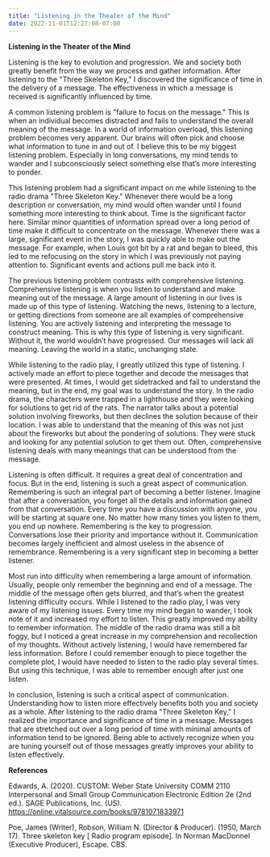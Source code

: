 ```yaml
---
title: "Listening in the Theater of the Mind"
date: 2022-11-01T12:27:08-07:00
---
```


**Listening in the Theater of the Mind**

Listening is the key to evolution and progression. We and society both greatly benefit from the way we process and gather information. After listening to the "Three Skeleton Key," I discovered the significance of time in the delivery of a message. The effectiveness in which a message is received is significantly influenced by time.

A common listening problem is "failure to focus on the message." This is when an individual becomes distracted and fails to understand the overall meaning of the message. In a world of information overload, this listening problem becomes very apparent. Our brains will often pick and choose what information to tune in and out of. I believe this to be my biggest listening problem. Especially in long conversations, my mind tends to wander and I subconsciously select something else that’s more interesting to ponder.

This listening problem had a significant impact on me while listening to the radio drama "Three Skeleton Key." Whenever there would be a long description or conversation, my mind would often wander until I found something more interesting to think about. Time is the significant factor here. Similar minor quantities of information spread over a long period of time make it difficult to concentrate on the message. Whenever there was a large, significant event in the story, I was quickly able to make out the message. For example, when Louis got bit by a rat and began to bleed, this led to me refocusing on the story in which I was previously not paying attention to. Significant events and actions pull me back into it.

The previous listening problem contrasts with comprehensive listening. Comprehensive listening is when you listen to understand and make meaning out of the message. A large amount of listening in our lives is made up of this type of listening. Watching the news, listening to a lecture, or getting directions from someone are all examples of comprehensive listening. You are actively listening and interpreting the message to construct meaning. This is why this type of listening is very significant. Without it, the world wouldn’t have progressed. Our messages will lack all meaning. Leaving the world in a static, unchanging state.

While listening to the radio play, I greatly utilized this type of listening. I actively made an effort to piece together and decode the messages that were presented. At times, I would get sidetracked and fail to understand the meaning, but in the end, my goal was to understand the story. In the radio drama, the characters were trapped in a lighthouse and they were looking for solutions to get rid of the rats. The narrator talks about a potential solution involving fireworks, but then declines the solution because of their location. I was able to understand that the meaning of this was not just about the fireworks but about the pondering of solutions. They were stuck and looking for any potential solution to get them out. Often, comprehensive listening deals with many meanings that can be understood from the message.

Listening is often difficult. It requires a great deal of concentration and focus. But in the end, listening is such a great aspect of communication. Remembering is such an integral part of becoming a better listener. Imagine that after a conversation, you forget all the details and information gained from that conversation. Every time you have a discussion with anyone, you will be starting at square one. No matter how many times you listen to them, you end up nowhere. Remembering is the key to progression. Conversations lose their priority and importance without it. Communication becomes largely inefficient and almost useless in the absence of remembrance. Remembering is a very significant step in becoming a better listener.

Most run into difficulty when remembering a large amount of information. Usually, people only remember the beginning and end of a message. The middle of the message often gets blurred, and that’s when the greatest listening difficulty occurs. While I listened to the radio play, I was very aware of my listening issues. Every time my mind began to wander, I took note of it and increased my effort to listen. This greatly improved my ability to remember information. The middle of the radio drama was still a bit foggy, but I noticed a great increase in my comprehension and recollection of my thoughts. Without actively listening, I would have remembered far less information. Before I could remember enough to piece together the complete plot, I would have needed to listen to the radio play several times. But using this technique, I was able to remember enough after just one listen.

In conclusion, listening is such a critical aspect of communication. Understanding how to listen more effectively benefits both you and society as a whole. After listening to the radio drama "Three Skeleton Key," I realized the importance and significance of time in a message. Messages that are stretched out over a long period of time with minimal amounts of information tend to be ignored. Being able to actively recognize when you are tuning yourself out of those messages greatly improves your ability to listen effectively.

**References**

Edwards, A. (2020). CUSTOM: Weber State University COMM 2110 Interpersonal and Small Group Communication Electronic Edition 2e (2nd ed.). SAGE Publications, Inc. (US). https://online.vitalsource.com/books/9781071833971

Poe, James (Writer), Robson, William N. (Director & Producer). (1950, March 17). Three skeleton key [ Radio program episode]. In Norman MacDonnel (Executive Producer), Escape. CBS.
